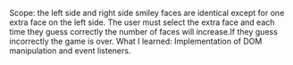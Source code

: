 Scope: the left side and right side smiley faces are identical except for one extra face on the left side. The user must select the extra face and each time they guess correctly the number of faces will increase.If they guess incorrectly the game is over.
What I learned: Implementation of DOM manipulation and event listeners.
